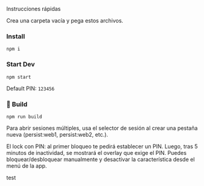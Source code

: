 Instrucciones rápidas

Crea una carpeta vacía y pega estos archivos.

### Install

```
npm i
```

### Start Dev
```
npm start
```

Default PIN: `123456`

### 🚀 Build

```
npm run build
```

Para abrir sesiones múltiples, usa el selector de sesión al crear una pestaña nueva (persist:web1, persist:web2, etc.).

El lock con PIN: al primer bloqueo te pedirá establecer un PIN. Luego, tras 5 minutos de inactividad, se mostrará el overlay que exige el PIN. Puedes bloquear/desbloquear manualmente y desactivar la característica desde el menú de la app.

test
